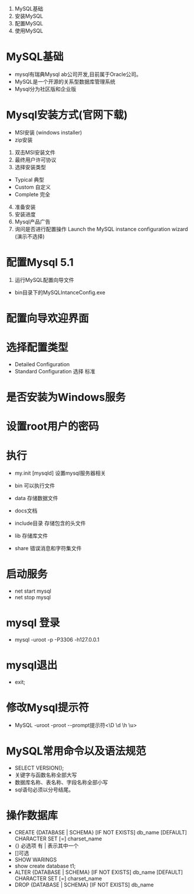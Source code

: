 1. MySQL基础
2. 安装MySQL
3. 配置MySQL
4. 使用MySQL

# MySQL基础
* mysql有瑞典Mysql ab公司开发,目前属于Oracle公司。
* MySQL是一个开源的关系型数据库管理系统
* Mysql分为社区版和企业版
# Mysql安装方式(官网下载)
* MSI安装 (windows installer)
* zip安装
1. 双击MSI安装文件
2. 最终用户许可协议
3. 选择安装类型
* Typical 典型
* Custom  自定义
* Complete 完全
4. 准备安装
5. 安装进度
6. Mysql产品广告
7. 询问是否进行配置操作   Launch the MySQL instance configuration wizard (演示不选择)

# 配置Mysql 5.1
1. 运行MySQL配置向导文件
* bin目录下的MySQLIntanceConfig.exe
# 配置向导欢迎界面
# 选择配置类型
* Detailed Configuration
* Standard Configuration 选择 标准
# 是否安装为Windows服务
# 设置root用户的密码
# 执行

* my.init  [mysqld] 设置mysql服务器相关

* bin 可以执行文件
* data 存储数据文件
* docs文档
* include目录  存储包含的头文件
* lib 存储库文件
* share 错误消息和字符集文件
# 启动服务
* net start mysql
* net stop mysql
# mysql 登录
* mysql -uroot -p -P3306 -h127.0.0.1
# mysql退出
* exit;
# 修改Mysql提示符
* MySQL -uroot -proot --prompt提示符<\D \d \h \u>

# MySQL常用命令以及语法规范
* SELECT VERSION();
* 关键字与函数名称全部大写
* 数据库名称、表名称、字段名称全部小写
* sql语句必须以分号结尾。
# 操作数据库
*  CREATE {DATABASE | SCHEMA} [IF NOT EXISTS] db_name [DEFAULT] CHARACTER SET [=] charset_name
* {} 必选项 有 | 表示其中一个
* []可选
* SHOW WARINGS
* show create database t1;
* ALTER {DATABASE | SCHEMA} [IF NOT EXISTS] db_name [DEFAULT] CHARACTER SET [=] charset_name
* DROP {DATABASE | SCHEMA} [IF NOT EXISTS] db_name 






